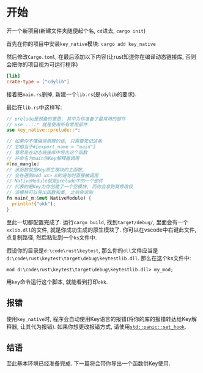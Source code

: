 # 开始

开一个新项目(新建文件夹随便起个名, `cd`进去, `cargo init`)

首先在你的项目中安装`key_native`模块: `cargo add key_native`

然后修改`Cargo.toml`, 在最后添加以下内容(让rust知道你在编译动态链接库, 否则会把你的项目视为可运行程序)

```toml
[lib]
crate-type = ["cdylib"]
```

接着把`main.rs`删掉, 新建一个`lib.rs`(是`cdylib`的要求).

最后在`lib.rs`中这样写: 

```rust
// prelude是预备的意思, 其中为你准备了最常用的部件
// use ..::* 就是使用所有常用部件
use key_native::prelude::*;

// 如果你不懂编译原理的话, 只需要死记这条
// 它相当于#[export_name = "main"]
// 意思是在动态链接库中导出这个函数
// 并命名为main供Key解释器调用
#[no_mangle]
// 该函数就是Key原生模块的主函数, 
// 会在遇到mod xx> m的语句时直接被调用
// NativeModule就是prelude中的一个部件
// 代表的是Key为你创建了一个空模块, 而你会拿到其修改权
// 该模块可以导出函数和类, 之后会说到
fn main(_m:&mut NativeModule) {
  println!("okk");
}
```

至此一切都配置完成了. 运行`cargo build`, 找到`target/debug/`, 里面会有一个`xxlib.dll`的文件, 就是你成功生成的原生模块了. 你可以在vscode中右键此文件, 点复制路径, 然后粘贴到一个`ks`文件中. 

假设你的目录是`d:\code\rust\keytest`, 那么你的`dll`文件应当是`d:\code\rust\keytest\target\debug\keytestlib.dll`. 那么在这个ks文件中:

```ks
mod d:\code\rust\keytest\target\debug\keytestlib.dll> my_mod;
```

用`key`命令运行这个脚本, 就能看到打印`okk`. 

## 报错

使用`key_native`时, 程序会自动使用Key语言的报错(将你的库的报错转达给Key解释器, 让其代为报错). 如果你想更改报错方式, 请使用[`std::panic::set_hook`](https://doc.rust-lang.org/std/panic/fn.set_hook.html). 

## 结语

至此基本环境已经准备完成. 下一篇将会带你导出一个函数供Key使用. 
